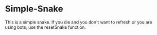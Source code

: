 # Simple-Snake
This is a simple snake. If you die and you don't want to refresh or you are using bots, use the resetSnake function.
